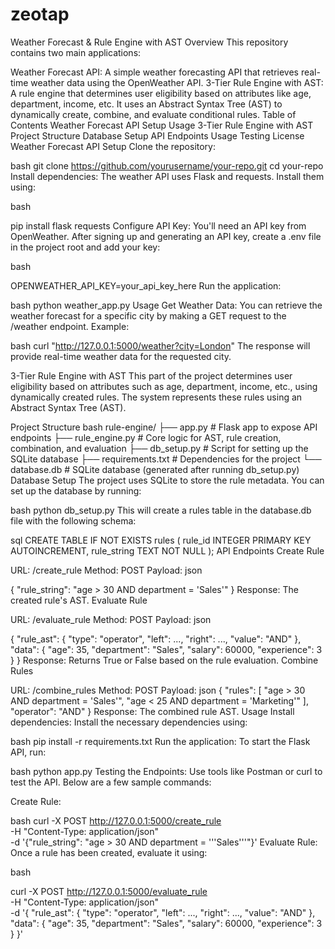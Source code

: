 # zeotap
Weather Forecast & Rule Engine with AST
Overview
This repository contains two main applications:

Weather Forecast API: A simple weather forecasting API that retrieves real-time weather data using the OpenWeather API.
3-Tier Rule Engine with AST: A rule engine that determines user eligibility based on attributes like age, department, income, etc. It uses an Abstract Syntax Tree (AST) to dynamically create, combine, and evaluate conditional rules.
Table of Contents
Weather Forecast API
Setup
Usage
3-Tier Rule Engine with AST
Project Structure
Database Setup
API Endpoints
Usage
Testing
License
Weather Forecast API
Setup
Clone the repository:

bash
git clone https://github.com/yourusername/your-repo.git
cd your-repo
Install dependencies: The weather API uses Flask and requests. Install them using:

bash

pip install flask requests
Configure API Key: You'll need an API key from OpenWeather. After signing up and generating an API key, create a .env file in the project root and add your key:

bash
 
OPENWEATHER_API_KEY=your_api_key_here
Run the application:

bash
python weather_app.py
Usage
Get Weather Data: You can retrieve the weather forecast for a specific city by making a GET request to the /weather endpoint. Example:

bash
curl "http://127.0.0.1:5000/weather?city=London"
The response will provide real-time weather data for the requested city.

3-Tier Rule Engine with AST
This part of the project determines user eligibility based on attributes such as age, department, income, etc., using dynamically created rules. The system represents these rules using an Abstract Syntax Tree (AST).

Project Structure
bash
rule-engine/
├── app.py                # Flask app to expose API endpoints
├── rule_engine.py        # Core logic for AST, rule creation, combination, and evaluation
├── db_setup.py           # Script for setting up the SQLite database
├── requirements.txt      # Dependencies for the project
└── database.db           # SQLite database (generated after running db_setup.py)
Database Setup
The project uses SQLite to store the rule metadata. You can set up the database by running:

bash
python db_setup.py
This will create a rules table in the database.db file with the following schema:

sql
CREATE TABLE IF NOT EXISTS rules (
    rule_id INTEGER PRIMARY KEY AUTOINCREMENT,
    rule_string TEXT NOT NULL
);
API Endpoints
Create Rule

URL: /create_rule
Method: POST
Payload:
json
 
{
  "rule_string": "age > 30 AND department = 'Sales'"
}
Response: The created rule's AST.
Evaluate Rule

URL: /evaluate_rule
Method: POST
Payload:
json
 
{
  "rule_ast": { "type": "operator", "left": ..., "right": ..., "value": "AND" },
  "data": { "age": 35, "department": "Sales", "salary": 60000, "experience": 3 }
}
Response: Returns True or False based on the rule evaluation.
Combine Rules

URL: /combine_rules
Method: POST
Payload:
json
{
  "rules": [
    "age > 30 AND department = 'Sales'",
    "age < 25 AND department = 'Marketing'"
  ],
  "operator": "AND"
}
Response: The combined rule AST.
Usage
Install dependencies: Install the necessary dependencies using:

bash
pip install -r requirements.txt
Run the application: To start the Flask API, run:

bash
python app.py
Testing the Endpoints: Use tools like Postman or curl to test the API. Below are a few sample commands:

Create Rule:

bash
curl -X POST http://127.0.0.1:5000/create_rule \
     -H "Content-Type: application/json" \
     -d '{"rule_string": "age > 30 AND department = '\''Sales'\''"}'
Evaluate Rule: Once a rule has been created, evaluate it using:

bash
 
curl -X POST http://127.0.0.1:5000/evaluate_rule \
     -H "Content-Type: application/json" \
     -d '{
           "rule_ast": { "type": "operator", "left": ..., "right": ..., "value": "AND" },
           "data": { "age": 35, "department": "Sales", "salary": 60000, "experience": 3 }
         }'
